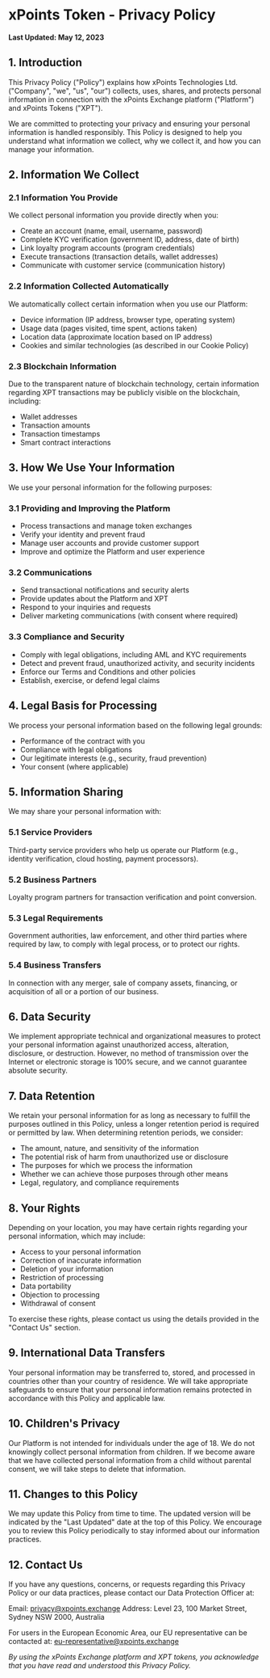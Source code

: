 # xPoints Token - Privacy Policy

**Last Updated: May 12, 2023**

## 1. Introduction

This Privacy Policy ("Policy") explains how xPoints Technologies Ltd. ("Company", "we", "us", "our") collects, uses, shares, and protects personal information in connection with the xPoints Exchange platform ("Platform") and xPoints Tokens ("XPT").

We are committed to protecting your privacy and ensuring your personal information is handled responsibly. This Policy is designed to help you understand what information we collect, why we collect it, and how you can manage your information.

## 2. Information We Collect

### 2.1 Information You Provide

We collect personal information you provide directly when you:
- Create an account (name, email, username, password)
- Complete KYC verification (government ID, address, date of birth)
- Link loyalty program accounts (program credentials)
- Execute transactions (transaction details, wallet addresses)
- Communicate with customer service (communication history)

### 2.2 Information Collected Automatically

We automatically collect certain information when you use our Platform:
- Device information (IP address, browser type, operating system)
- Usage data (pages visited, time spent, actions taken)
- Location data (approximate location based on IP address)
- Cookies and similar technologies (as described in our Cookie Policy)

### 2.3 Blockchain Information

Due to the transparent nature of blockchain technology, certain information regarding XPT transactions may be publicly visible on the blockchain, including:
- Wallet addresses
- Transaction amounts
- Transaction timestamps
- Smart contract interactions

## 3. How We Use Your Information

We use your personal information for the following purposes:

### 3.1 Providing and Improving the Platform
- Process transactions and manage token exchanges
- Verify your identity and prevent fraud
- Manage user accounts and provide customer support
- Improve and optimize the Platform and user experience

### 3.2 Communications
- Send transactional notifications and security alerts
- Provide updates about the Platform and XPT
- Respond to your inquiries and requests
- Deliver marketing communications (with consent where required)

### 3.3 Compliance and Security
- Comply with legal obligations, including AML and KYC requirements
- Detect and prevent fraud, unauthorized activity, and security incidents
- Enforce our Terms and Conditions and other policies
- Establish, exercise, or defend legal claims

## 4. Legal Basis for Processing

We process your personal information based on the following legal grounds:
- Performance of the contract with you
- Compliance with legal obligations
- Our legitimate interests (e.g., security, fraud prevention)
- Your consent (where applicable)

## 5. Information Sharing

We may share your personal information with:

### 5.1 Service Providers
Third-party service providers who help us operate our Platform (e.g., identity verification, cloud hosting, payment processors).

### 5.2 Business Partners
Loyalty program partners for transaction verification and point conversion.

### 5.3 Legal Requirements
Government authorities, law enforcement, and other third parties where required by law, to comply with legal process, or to protect our rights.

### 5.4 Business Transfers
In connection with any merger, sale of company assets, financing, or acquisition of all or a portion of our business.

## 6. Data Security

We implement appropriate technical and organizational measures to protect your personal information against unauthorized access, alteration, disclosure, or destruction. However, no method of transmission over the Internet or electronic storage is 100% secure, and we cannot guarantee absolute security.

## 7. Data Retention

We retain your personal information for as long as necessary to fulfill the purposes outlined in this Policy, unless a longer retention period is required or permitted by law. When determining retention periods, we consider:
- The amount, nature, and sensitivity of the information
- The potential risk of harm from unauthorized use or disclosure
- The purposes for which we process the information
- Whether we can achieve those purposes through other means
- Legal, regulatory, and compliance requirements

## 8. Your Rights

Depending on your location, you may have certain rights regarding your personal information, which may include:
- Access to your personal information
- Correction of inaccurate information
- Deletion of your information
- Restriction of processing
- Data portability
- Objection to processing
- Withdrawal of consent

To exercise these rights, please contact us using the details provided in the "Contact Us" section.

## 9. International Data Transfers

Your personal information may be transferred to, stored, and processed in countries other than your country of residence. We will take appropriate safeguards to ensure that your personal information remains protected in accordance with this Policy and applicable law.

## 10. Children's Privacy

Our Platform is not intended for individuals under the age of 18. We do not knowingly collect personal information from children. If we become aware that we have collected personal information from a child without parental consent, we will take steps to delete that information.

## 11. Changes to this Policy

We may update this Policy from time to time. The updated version will be indicated by the "Last Updated" date at the top of this Policy. We encourage you to review this Policy periodically to stay informed about our information practices.

## 12. Contact Us

If you have any questions, concerns, or requests regarding this Privacy Policy or our data practices, please contact our Data Protection Officer at:

Email: privacy@xpoints.exchange
Address: Level 23, 100 Market Street, Sydney NSW 2000, Australia

For users in the European Economic Area, our EU representative can be contacted at: eu-representative@xpoints.exchange

*By using the xPoints Exchange platform and XPT tokens, you acknowledge that you have read and understood this Privacy Policy.*